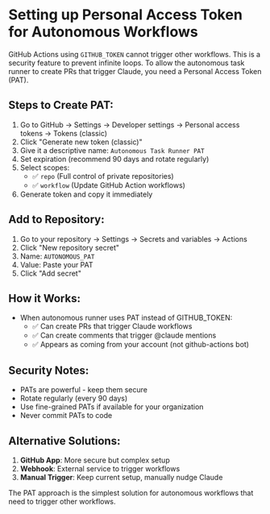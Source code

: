 # Setting up Personal Access Token for Autonomous Workflows

GitHub Actions using `GITHUB_TOKEN` cannot trigger other workflows. This is a security feature to prevent infinite loops. To allow the autonomous task runner to create PRs that trigger Claude, you need a Personal Access Token (PAT).

## Steps to Create PAT:

1. Go to GitHub → Settings → Developer settings → Personal access tokens → Tokens (classic)
2. Click "Generate new token (classic)"
3. Give it a descriptive name: `Autonomous Task Runner PAT`
4. Set expiration (recommend 90 days and rotate regularly)
5. Select scopes:
   - ✅ `repo` (Full control of private repositories)
   - ✅ `workflow` (Update GitHub Action workflows)
6. Generate token and copy it immediately

## Add to Repository:

1. Go to your repository → Settings → Secrets and variables → Actions
2. Click "New repository secret"
3. Name: `AUTONOMOUS_PAT`
4. Value: Paste your PAT
5. Click "Add secret"

## How it Works:

- When autonomous runner uses PAT instead of GITHUB_TOKEN:
  - ✅ Can create PRs that trigger Claude workflows
  - ✅ Can create comments that trigger @claude mentions
  - ✅ Appears as coming from your account (not github-actions bot)

## Security Notes:

- PATs are powerful - keep them secure
- Rotate regularly (every 90 days)
- Use fine-grained PATs if available for your organization
- Never commit PATs to code

## Alternative Solutions:

1. **GitHub App**: More secure but complex setup
2. **Webhook**: External service to trigger workflows
3. **Manual Trigger**: Keep current setup, manually nudge Claude

The PAT approach is the simplest solution for autonomous workflows that need to trigger other workflows.